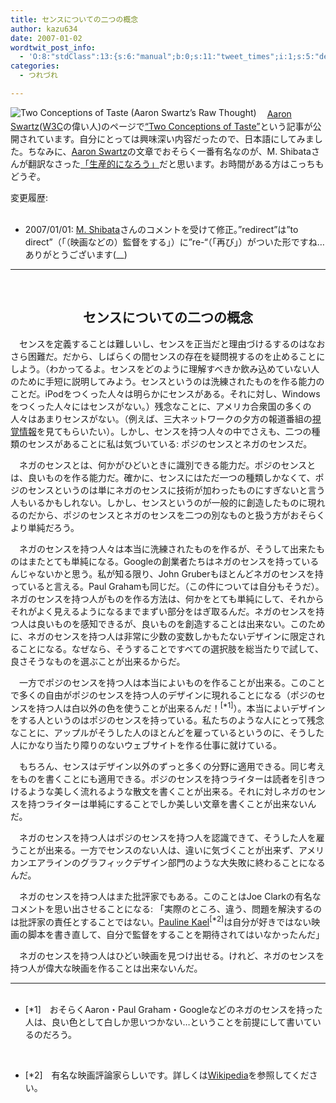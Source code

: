 ```yaml
---
title: センスについての二つの概念
author: kazu634
date: 2007-01-02
wordtwit_post_info:
  - 'O:8:"stdClass":13:{s:6:"manual";b:0;s:11:"tweet_times";i:1;s:5:"delay";i:0;s:7:"enabled";i:1;s:10:"separation";s:2:"60";s:7:"version";s:3:"3.7";s:14:"tweet_template";b:0;s:6:"status";i:2;s:6:"result";a:0:{}s:13:"tweet_counter";i:2;s:13:"tweet_log_ids";a:1:{i:0;i:2711;}s:9:"hash_tags";a:0:{}s:8:"accounts";a:1:{i:0;s:7:"kazu634";}}'
categories:
  - つれづれ

---
```

<div class="section">
<p>
<a href="http://www.aaronsw.com/weblog/2taste" onclick="__gaTracker('send', 'event', 'outbound-article', 'http://www.aaronsw.com/weblog/2taste', '');" target="_blank"><img align="left" alt="Two Conceptions of Taste (Aaron Swartz’s Raw Thought)" src="http://img.simpleapi.net/small/http://www.aaronsw.com/weblog/2taste" border="0" /></a>
</p>
  
<p>
    　<a href="http://en.wikipedia.org/wiki/Aaron_Swartz" onclick="__gaTracker('send', 'event', 'outbound-article', 'http://en.wikipedia.org/wiki/Aaron_Swartz', 'Aaron Swartz');" target="blank">Aaron Swartz</a>(<a href="http://e-words.jp/w/W3C.html" onclick="__gaTracker('send', 'event', 'outbound-article', 'http://e-words.jp/w/W3C.html', 'W3C');" target="blank">W3C</a>の偉い人)のページで<a href="http://www.aaronsw.com/weblog/2taste" onclick="__gaTracker('send', 'event', 'outbound-article', 'http://www.aaronsw.com/weblog/2taste', '&#8220;Two Conceptions of Taste&#8221;');" target="_blank">&#8220;Two Conceptions of Taste&#8221;</a>という記事が公開されています。自分にとっては興味深い内容だったので、日本語にしてみました。ちなみに、<a href="http://en.wikipedia.org/wiki/Aaron_Swartz" onclick="__gaTracker('send', 'event', 'outbound-article', 'http://en.wikipedia.org/wiki/Aaron_Swartz', 'Aaron Swartz');" target="blank">Aaron Swartz</a>の文章でおそらく一番有名なのが、M. Shibataさんが翻訳なさった<a href="http://www.emptypage.jp/translations/aaron/productivity.html" onclick="__gaTracker('send', 'event', 'outbound-article', 'http://www.emptypage.jp/translations/aaron/productivity.html', '「生産的になろう」');" target="blank">「生産的になろう」</a>だと思います。お時間がある方はこっちもどうぞ。
</p>
  
<p>
    変更履歴:
</p>
  
<ul>
    &#160;&#160; &#160; 
    
<li>
      2007/01/01: <a href="http://www.emptypage.jp/" onclick="__gaTracker('send', 'event', 'outbound-article', 'http://www.emptypage.jp/', 'M. Shibata');" target="blank">M. Shibata</a>さんのコメントを受けて修正。&#8221;redirect&#8221;は&#8221;to direct&#8221;（「（映画などの）監督をする」）に&#8221;re-&#8220;（「再び」）がついた形ですね…ありがとうございます(__)
</li>
</ul>
  
<hr />
  
<center>
<br /> 
    
<h2>
      センスについての二つの概念
</h2>
    
<p>
</center> 
      
<p>
        　センスを定義することは難しいし、センスを正当だと理由づけるするのはなおさら困難だ。だから、しばらくの間センスの存在を疑問視するのを止めることにしよう。（わかってるよ。センスをどのように理解すべきか飲み込めていない人のために手短に説明してみよう。センスというのは洗練されたものを作る能力のことだ。iPodをつくった人々は明らかにセンスがある。それに対し、Windowsをつくった人々にはセンスがない。）残念なことに、アメリカ合衆国の多くの人々はあまりセンスがない。（例えば、三大ネットワークの夕方の報道番組の<a href="http://www.jiten.com/dicmi/docs/i/27160s.htm" onclick="__gaTracker('send', 'event', 'outbound-article', 'http://www.jiten.com/dicmi/docs/i/27160s.htm', '視覚情報');" target="blank">視覚情報</a>を見てもらいたい）。しかし、センスを持つ人々の中でさえも、二つの種類のセンスがあることに私は気づいている: ポジのセンスとネガのセンスだ。
</p>
      
<p>
        　ネガのセンスとは、何かがひどいときに識別できる能力だ。ポジのセンスとは、良いものを作る能力だ。確かに、センスにはただ一つの種類しかなくて、ポジのセンスというのは単にネガのセンスに技術が加わったものにすぎないと言う人もいるかもしれない。しかし、センスというのが一般的に創造したものに現れるのだから、ポジのセンスとネガのセンスを二つの別なものと扱う方がおそらくより単純だろう。
</p>
      
<p>
        　ネガのセンスを持つ人々は本当に洗練されたものを作るが、そうして出来たものはまたとても単純になる。Googleの創業者たちはネガのセンスを持っているんじゃないかと思う。私が知る限り、John Gruberもほとんどネガのセンスを持っていると言える。Paul Grahamも同じだ。（この件については自分もそうだ）。ネガのセンスを持つ人がものを作る方法は、何かをとても単純にして、それからそれがよく見えるようになるまでまずい部分をはぎ取るんだ。ネガのセンスを持つ人は良いものを感知できるが、良いものを創造することは出来ない。このために、ネガのセンスを持つ人は非常に少数の変数しかもたないデザインに限定されることになる。なぜなら、そうすることですべての選択肢を総当たりで試して、良さそうなものを選ぶことが出来るからだ。
</p>
      
<p>
        　一方でポジのセンスを持つ人は本当によいものを作ることが出来る。このことで多くの自由がポジのセンスを持つ人のデザインに現れることになる（ポジのセンスを持つ人は白以外の色を使うことが出来るんだ！<sup>[*1]</sup>）。本当によいデザインをする人というのはポジのセンスを持っている。私たちのような人にとって残念なことに、アップルがそうした人のほとんどを雇っているというのに、そうした人にかなり当たり障りのないウェブサイトを作る仕事に就けている。
</p>
      
<p>
        　もちろん、センスはデザイン以外のずっと多くの分野に適用できる。同じ考えをものを書くことにも適用できる。ポジのセンスを持つライターは読者を引きつけるような美しく流れるような散文を書くことが出来る。それに対しネガのセンスを持つライターは単純にすることでしか美しい文章を書くことが出来ないんだ。
</p>
      
<p>
        　ネガのセンスを持つ人はポジのセンスを持つ人を認識できて、そうした人を雇うことが出来る。一方でセンスのない人は、違いに気づくことが出来ず、アメリカンエアラインのグラフィックデザイン部門のような大失敗に終わることになるんだ。
</p>
      
<p>
        　ネガのセンスを持つ人はまた批評家でもある。このことはJoe Clarkの有名なコメントを思い出させることになる: 「実際のところ、違う、問題を解決するのは批評家の責任とすることではない。<a href="http://en.wikipedia.org/wiki/Pauline_Kael" onclick="__gaTracker('send', 'event', 'outbound-article', 'http://en.wikipedia.org/wiki/Pauline_Kael', 'Pauline Kael');" target="blank">Pauline Kael</a><sup>[*2]</sup>は自分が好きではない映画の脚本を書き直して、自分で監督をすることを期待されてはいなかったんだ」
</p>
      
<p>
        　ネガのセンスを持つ人はひどい映画を見つけ出せる。けれど、ネガのセンスを持つ人が偉大な映画を作ることは出来ないんだ。
</p>
      
<hr />
      
<ul>
        &#160;&#160; &#160; 
        
<li>
          [*1]　おそらくAaron・Paul Graham・Googleなどのネガのセンスを持った人は、良い色として白しか思いつかない…ということを前提にして書いているのだろう。
</li>
<p>
          &#160;&#160; &#160; 
          
<li>
            [*2]　有名な映画評論家らしいです。詳しくは<a href="http://en.wikipedia.org/wiki/Pauline_Kael" onclick="__gaTracker('send', 'event', 'outbound-article', 'http://en.wikipedia.org/wiki/Pauline_Kael', 'Wikipedia');" target="blank">Wikipedia</a>を参照してください。
</li></ul> </div>
